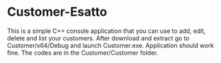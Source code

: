 # Customer-Esatto
This is a simple C++ console application that you can use to add, edit, delete and list your customers. After download and extract go to Customer/x64/Debug and launch Customer.exe. Application should work fine. The codes are in the Customer/Customer folder. 
